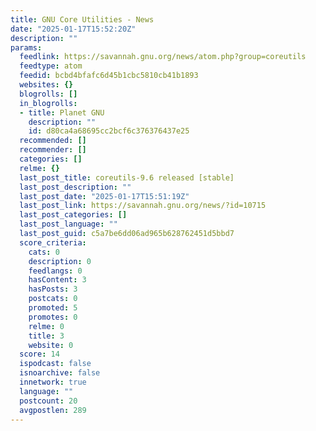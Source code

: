 ```yaml
---
title: GNU Core Utilities - News
date: "2025-01-17T15:52:20Z"
description: ""
params:
  feedlink: https://savannah.gnu.org/news/atom.php?group=coreutils
  feedtype: atom
  feedid: bcbd4bfafc6d45b1cbc5810cb41b1893
  websites: {}
  blogrolls: []
  in_blogrolls:
  - title: Planet GNU
    description: ""
    id: d80ca4a68695cc2bcf6c376376437e25
  recommended: []
  recommender: []
  categories: []
  relme: {}
  last_post_title: coreutils-9.6 released [stable]
  last_post_description: ""
  last_post_date: "2025-01-17T15:51:19Z"
  last_post_link: https://savannah.gnu.org/news/?id=10715
  last_post_categories: []
  last_post_language: ""
  last_post_guid: c5a7be6dd06ad965b628762451d5bbd7
  score_criteria:
    cats: 0
    description: 0
    feedlangs: 0
    hasContent: 3
    hasPosts: 3
    postcats: 0
    promoted: 5
    promotes: 0
    relme: 0
    title: 3
    website: 0
  score: 14
  ispodcast: false
  isnoarchive: false
  innetwork: true
  language: ""
  postcount: 20
  avgpostlen: 289
---
```

